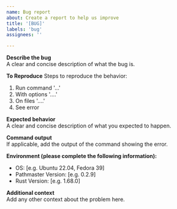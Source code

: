 ```yaml
---
name: Bug report  
about: Create a report to help us improve  
title: '[BUG]'  
labels: 'bug'  
assignees: ''

---
```


**Describe the bug**  
A clear and concise description of what the bug is.

**To Reproduce**
Steps to reproduce the behavior:
1. Run command '...'
2. With options '....'
3. On files '....'
4. See error

**Expected behavior**  
A clear and concise description of what you expected to happen.

**Command output**  
If applicable, add the output of the command showing the error.

**Environment (please complete the following information):**
- OS: [e.g. Ubuntu 22.04, Fedora 39]
- Pathmaster Version: [e.g. 0.2.9]
- Rust Version: [e.g. 1.68.0]

**Additional context**  
Add any other context about the problem here.